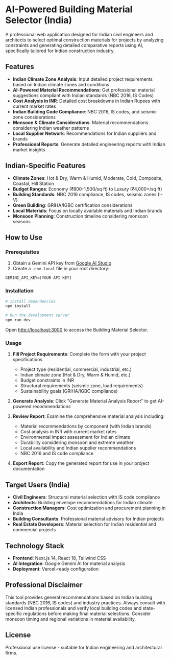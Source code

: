 # AI-Powered Building Material Selector (India)

A professional web application designed for Indian civil engineers and architects to select optimal construction materials for projects by analyzing constraints and generating detailed comparative reports using AI, specifically tailored for Indian construction industry.

## Features

- **Indian Climate Zone Analysis**: Input detailed project requirements based on Indian climate zones and conditions
- **AI-Powered Material Recommendations**: Get professional material suggestions compliant with Indian standards (NBC 2016, IS Codes)
- **Cost Analysis in INR**: Detailed cost breakdowns in Indian Rupees with current market rates
- **Indian Building Code Compliance**: NBC 2016, IS codes, and seismic zone considerations
- **Monsoon & Climate Considerations**: Material recommendations considering Indian weather patterns
- **Local Supplier Network**: Recommendations for Indian suppliers and brands
- **Professional Reports**: Generate detailed engineering reports with Indian market insights

## Indian-Specific Features

- **Climate Zones**: Hot & Dry, Warm & Humid, Moderate, Cold, Composite, Coastal, Hill Station
- **Budget Ranges**: Economy (₹800-1,500/sq ft) to Luxury (₹4,000+/sq ft)
- **Building Standards**: NBC 2016 compliance, IS codes, seismic zones (I-V)
- **Green Building**: GRIHA/IGBC certification considerations
- **Local Materials**: Focus on locally available materials and Indian brands
- **Monsoon Planning**: Construction timeline considering monsoon seasons

## How to Use

### Prerequisites
1. Obtain a Gemini API key from [Google AI Studio](https://ai.google.dev/aistudio)
2. Create a `.env.local` file in your root directory:
```
GEMINI_API_KEY=[YOUR API KEY]
```

### Installation
```bash
# Install dependencies
npm install

# Run the development server
npm run dev
```

Open [http://localhost:3000](http://localhost:3000) to access the Building Material Selector.

### Usage
1. **Fill Project Requirements**: Complete the form with your project specifications
   - Project type (residential, commercial, industrial, etc.)
   - Indian climate zone (Hot & Dry, Warm & Humid, etc.)
   - Budget constraints in INR
   - Structural requirements (seismic zone, load requirements)
   - Sustainability goals (GRIHA/IGBC compliance)

2. **Generate Analysis**: Click "Generate Material Analysis Report" to get AI-powered recommendations

3. **Review Report**: Examine the comprehensive material analysis including:
   - Material recommendations by component (with Indian brands)
   - Cost analysis in INR with current market rates
   - Environmental impact assessment for Indian climate
   - Durability considering monsoon and extreme weather
   - Local availability and Indian supplier recommendations
   - NBC 2016 and IS code compliance

4. **Export Report**: Copy the generated report for use in your project documentation

## Target Users (India)

- **Civil Engineers**: Structural material selection with IS code compliance
- **Architects**: Building envelope recommendations for Indian climate
- **Construction Managers**: Cost optimization and procurement planning in India
- **Building Consultants**: Professional material advisory for Indian projects
- **Real Estate Developers**: Material selection for Indian residential and commercial projects

## Technology Stack

- **Frontend**: Next.js 14, React 18, Tailwind CSS
- **AI Integration**: Google Gemini AI for material analysis
- **Deployment**: Vercel-ready configuration

## Professional Disclaimer

This tool provides general recommendations based on Indian building standards (NBC 2016, IS codes) and industry practices. Always consult with licensed Indian professionals and verify local building codes and state-specific regulations before making final material selections. Consider monsoon timing and regional variations in material availability.

## License

Professional use license - suitable for Indian engineering and architectural firms.

